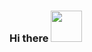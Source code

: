 ### Hi there <img src="https://media.giphy.com/media/mGcNjsfWAjY5AEZNw6/giphy.gif" width="50"> ###

<!--
**vinh28193/vinh28193** is a ✨ _special_ ✨ repository because its `README.md` (this file) appears on your GitHub profile.
1. Custom Badges at: https://shields.io/
2. Here are some ideas to get you started:

- 🔭 I’m currently working on ...
- 🌱 I’m currently learning ...
- 👯 I’m looking to collaborate on ...
- 🤔 I’m looking for help with ...
- 💬 Ask me about ...
- 📫 How to reach me: ...
- 😄 Pronouns: ...
- ⚡ Fun fact: ...
-->
